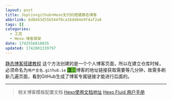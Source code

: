 ```yaml
---
layout: post
title: Joplin+github+Hexo无代码搭建静态博客
abbrlink: bd8d43d55b544f0ca16dd64e9f4af2a6
tags: []
categories:
  - 工具
  - Hexo-博客框架
date: 1742556810035
updated: 1742801339797
---
```


[静态博客搭建教程](https://lawtee.com/article/joplin-publish-to-hexo-blog/#%E4%BD%BF%E7%94%A8-joplin-%E5%88%9B%E5%BB%BA%E5%92%8C%E5%8F%91%E5%B8%83-hexo-%E5%8D%9A%E5%AE%A2%E7%9A%84%E6%B5%81%E7%A8%8B%E7%86%9F%E6%89%8B%E7%89%88)
这个方法创建的是一个个人博客页面，所以在建立仓库时候，必须命名为`用户全名.github.io` <mark style="background: #5fb236">注：</mark>博客的地址链接获取需要等几分钟，故需多刷新几遍页面，看到GitHub生成了博客专属链接才能进行后面的。

***

> 相关博客模板配置文档
> [Hexo使用文档地址](https://hexo.io/zh-cn/docs/)
> [Hexo Fluid 用户手册](https://hexo.fluid-dev.com/docs/start/)
